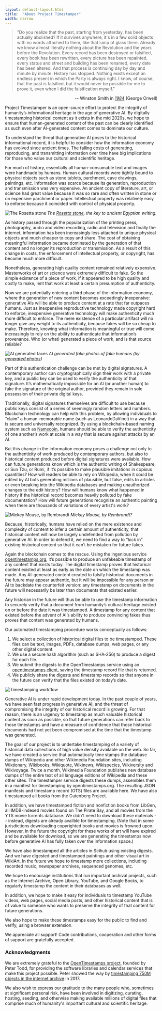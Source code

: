 ```yaml
---
layout: default-layout.html
title:  "About Project Timestamper"
width: narrow
---
```


> "Do you realize that the past, starting from yesterday, has been actually abolished? If it survives anywhere, it's in a few solid objects with no words attached to them, like that lump of glass there. Already we know almost literally nothing about the Revolution and the years before the Revolution. Every record has been destroyed or falsified, every book has been rewritten, every picture has been repainted, every statue and street and building has been renamed, every date has been altered. And that process is continuing day by day and minute by minute. History has stopped. Nothing exists except an endless present in which the Party is always right. I know, of course, that the past is falsified, but it would never be possible for me to prove it, even when I did the falsification myself."

<p style="text-align: right;">-- Winston Smith in <a href='https://gutenberg.net.au/ebooks01/0100021h.html'><i>1984</i></a> (George Orwell)</p>

Project Timestamper is an open-source effort to protect the integrity of humanity’s informational heritage in the age of generative AI. By digitally timestamping historical content as it exists in the mid 2020s, we hope to ensure that human-generated content of the past can be clearly identified as such even after AI-generated content comes to dominate our culture.

To understand the threat that generative AI poses to the historical informational record, it is helpful to consider how the information economy has evolved since ancient times. The falling costs of generating, reproducing, and transmitting information over time have big implications for those who value our cultural and scientific heritage.

For much of history, essentially all human-consumable text and images were handmade by humans. Human cultural records were tightly bound to physical objects such as stone tablets, parchment, cave drawings, paintings, etc. Information was scarce because its generation, reproduction and transmission was very expensive. An ancient copy of literature, art, or science had great value because it was so rare and often written in stone or on expensive parchment or paper. Intellectual property was relatively easy to enforce because it coincided with control of physical property.

![The Rosetta stone](/images/Rosetta_Stone_BW.jpeg)
*The [Rosetta stone](https://en.wikipedia.org/wiki/Rosetta_stone), the key to ancient Egyptian writing.*

As history passed through the popularization of the printing press, photography, audio and video recording, radio and television and finally the internet, information has been increasingly less attached to unique physical objects and much cheaper to copy and share. The cost of obtaining meaningful information became dominated by the generation of that content and no longer its reproduction or transmission. As a result of this change in costs, the enforcement of intellectual property, or copyright, has become much more difficult.

Nonetheless, generating high quality content remained relatively expensive. Masterworks of art or science were extremely difficult to fake. So the simple existence of a piece of work, if it appeared to be high quality and costly to make, lent that work at least a certain presumption of authenticity.

Now we are potentially entering a third phase of the information economy, where the generation of new content becomes exceedingly inexpensive: generative AIs will be able to produce content at a rate that far outpaces humans. Just as inexpensive reproductive technology made copyright hard to enforce, inexpensive generative technology will make authenticity much more difficult to enforce. The mere existence of a particular artifact will no longer give any weight to its authenticity, because fakes will be so cheap to make. Therefore, knowing what information is meaningful or true will come increasingly to rely on the ability to authenticate that information’s provenance. Who (or what) generated a piece of work, and is that source reliable?

![AI generated faces](/images/faces.png)
*AI generated fake photos of fake humans (by [generated.photos](https://generated.photos/))*

Part of this authentication challenge can be met by digital signatures. A contemporary author can cryptographically sign their work with a private key, and a public key can be used to verify the authenticity of that signature. It’s mathematically impossible for an AI (or another human) to fake the signature of the original author, provided they remain in sole possession of their private digital keys.

Traditionally, digital signatures themselves are difficult to use because public keys consist of a series of seemingly random letters and numbers. Blockchain technology can help with this problem, by allowing individuals to “claim” a human-memorable name (such as LeonardoDaVinci) in a way that is secure and universally recognized. By using a blockchain-based naming system such as [Namecoin](https://namecoin.org), humans should be able to verify the authenticity of one another’s work at scale in a way that is secure against attacks by an AI.

But this change in the information economy poses a challenge not only to the authenticity of work produced by contemporary authors, but also to historical content produced before digital signatures were available. How can future generations know which is the authentic writing of Shakespeare, or Sun Tzu, or Rumi, if it’s possible to make plausible imitations in copious quantities? How will readers be able to rely on Wikipedia, when it could be edited by AI bots generating millions of plausible, but false, edits to articles or even breaking into the Wikipedia databases and making unauthorized changes to the edit history? How will humans know what happened in history if the historical record becomes heavily polluted by fake documentation? How will future generations recognize an authentic painting when there are thousands of variations of every artist's work?

![Mickey Mouse, by Rembrandt](/images/mickey.jpeg)
*Mickey Mouse, by Rembrandt?*

Because, historically, humans have relied on the mere existence and complexity of content to infer a certain amount of authenticity, that historical content will now be largely undefended from pollution by generative AI. In order to defend it, we need to find a way to “lock in” existing historical content so that it can’t be mistaken for future fakes.

Again the blockchain comes to the rescue. Using the ingenious service [opentimestamps.org](https://opentimestamps.org), it’s possible to produce an unfakeable timestamp of any content that exists today. The digital timestamp proves that historical content existed at least as early as the date on which the timestamp was made. Any AI-generated content created to falsify historical documents in the future may appear authentic, but it will be impossible for any person or AI to backdate the counterfeit version: any timestamp on documents in the future will necessarily be later than documents that existed earlier.

Any historian in the future will thus be able to use the timestamp information to securely verify that a document from humanity’s cultural heritage existed on or before the date it was timestamped. A timestamp for any content that existed before the advent of AI’s ability to produce convincing fakes thus proves that content was generated by humans.

Our automated timestamping procedure works conceptually as follows:

1. We select a collection of historical digital files to be timestamped. These files can be text, images, PDFs, database dumps, web pages, or any other digital content.
2. We use a secure hash algorithm (such as SHA-256) to produce a digest for each file.
3. We submit the digests to the OpenTimestamps service using an [opentimestamps client](https://www.npmjs.com/package/opentimestamps), saving the timestamp record file that is returned.
4. We publicly share the digests and timestamp records so that anyone in the future can verify that the files existed on today’s date.

![Timestamping workflow](/images/timestamping-flow.png)

Generative AI is under rapid development today. In the past couple of years, we have seen fast  progress in generative AI, and the threat of compromising the integrity of our historical record is growing. For that reason, there is an urgency to timestamp as much valuable historical content as soon as possible, so that future generations can refer back to those timestamps and have a measure of confidence that those historical documents had not yet been compromised at the time that the timestamp was generated.

The goal of our project is to undertake timestamping of a variety of historical data collections of high value density available on the web. So far, we have created a service that automatically time stamps the database dumps of Wikipedia and other Wikimedia Foundation sites, including Wiktionary, Wikibooks, Wikiquote, Wikinews, Wikispecies, Wikiversity and Wikivoyage. Twice a month, Wikimedia Foundation publishes new database dumps of the entire text of all language editions of Wikipedia and these other sites. The timestamper service digests these dumps, assembles them in a manifest for timestamping by opentimestamps.org. The resulting JSON manifests and timestamp record (OTS) files are available here. We have also timestamped all books from the Gutenberg Project.

In addition, we have timestamped fiction and nonfiction books from LibGen, all IMDB-indexed movies found on The Pirate Bay, and all movies from the YTS movie torrents database. We didn't need to download these materials -- instead, digests are already availble for timestamping. (Note that in some jurisdictions downloading copyrighted books and movies is frowned upon. However, in the future the copyright for these works of art will have expired and be available for download, so we are generating the timestamps now before generative AI has fully taken over the information space.)

We have also timestamped all the articles in Scihub using existing digests. And we have digested and timestamped paintings and other visual art in WikiArt. In the future we hope to timestamp more collections, including recorded music, newspaper archives, sequenced genomes, etc.

We hope to encourage institutions that run important archival projects, such as the Internet Archive, Open Library, YouTube, and Google Books, to regularly timestamp the content in their databases as well.

In addition, we hope to make it easy for individuals to timestamp YouTube videos, web pages, social media posts, and other historical content that is of value to someone who wants to preserve the integrity of that content for future generations.

We also hope to make these timestamps easy for the public to find and verify, using a browser extension.

We appreciate all support! Code contributions, cooperation and other forms of support are gratefully accepted.

### Acknowledgments

We are extremely grateful to the [OpenTimestamps project](https://opentimestamps.org/), founded by Peter Todd, for providing the software libraries and calendar services that make this project possible. Peter showed the way by [timestamping 750M objects in the internet archive](https://petertodd.org/2017/carbon-dating-the-internet-archive-with-opentimestamps) in 2017.

We also wish to express our gratitude to the many people who, sometimes at significant personal risk, have been involved in digitizing, curating, hosting, seeding, and otherwise making available millions of digital files that comprise much of humanity's important cultural and scientific heritage. 
